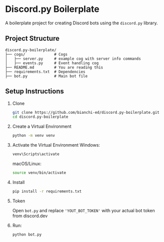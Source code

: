 # Discord.py Boilerplate

A boilerplate project for creating Discord bots using the `discord.py` library. 

## Project Structure

```
discord.py-boilerplate/
├── cogs/             # Cogs
│   ├── server.py     # example cog with server info commands
│   ├── events.py     # Event handling cog
├── README.md         # You are reading this
├── requirements.txt  # Dependencies
├── bot.py            # Main bot file

```
## Setup Instructions
1. Clone
   ```bash
   git clone https://github.com/bianchi-ed/discord.py-boilerplate.git
   cd discord.py-boilerplate
   ```

2. Create a Virtual Environment
   ```bash
   python -m venv venv
   ```

3. Activate the Virtual Environment
    Windows:
    ```bash
    venv\Scripts\activate
    ```
    macOS/Linux:
    ```bash
    source venv/bin/activate
    ```

4. Install
   ```bash
   pip install -r requirements.txt
   ```

5. Token

   Open `bot.py` and replace `'YOUT_BOT_TOKEN'` with your actual bot token from discord.dev

6. Run:
   ```bash
   python bot.py
   ```